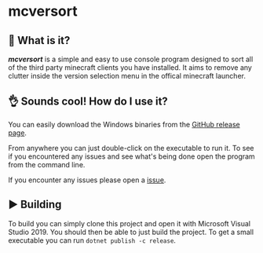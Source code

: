 # mcversort

## 🤔 **What is it?**

**_mcversort_** is a simple and easy to use console program designed to sort all of the third party minecraft clients you have installed. It aims to remove any clutter inside the version selection menu in the offical minecraft launcher.

## 👌 Sounds cool! How do I use it?

You can easily download the Windows binaries from the [GitHub release page](https://github.com/spnda/mcversort/releases).

From anywhere you can just double-click on the executable to run it. To see if you encountered any issues and see what's being done open the program from the command line.

If you encounter any issues please open a [issue](https://github.com/spnda/mcversort/issues).

## ▶️ Building

To build you can simply clone this project and open it with Microsoft Visual Studio 2019. You should then be able to just build the project. To get a small executable you can run `dotnet publish -c release`.
